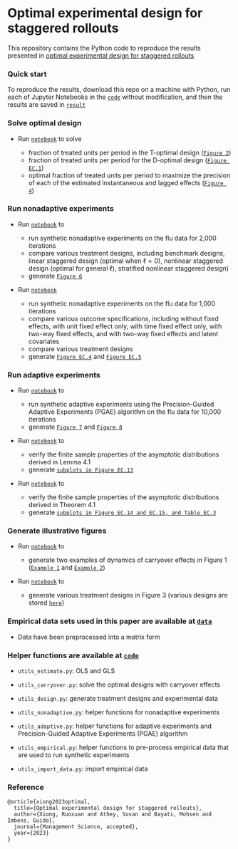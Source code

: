# Optimal experimental design for staggered rollouts

This repository contains the Python code to reproduce the results presented in [optimal experimental design for staggered rollouts](https://papers.ssrn.com/sol3/papers.cfm?abstract_id=3483934)

### Quick start

To reproduce the results, download this repo on a machine with Python, run each of Jupyter Notebooks in the [`code`](code) without modification, and then the results are saved in [`result`](result)

### Solve optimal design

- Run [`notebook`](code/optimal-design-Figure-2-4-EC1.ipynb) to solve

  - fraction of treated units per period in the T-optimal design ([`Figure 2`](figures/carryover-t-optimal.pdf))
  - fraction of treated units per period for the D-optimal design ([`Figure EC.1`](figures/carryover-d-optimal.pdf))
  - optimal fraction of treated units per period to maximize the precision of each of the estimated instantaneous and lagged effects ([`Figure 4`](figures/carryover-t-optimal-s-curve.pdf))


### Run nonadaptive experiments

- Run [`notebook`](code/nonadaptive-flu-Figure-6.ipynb) to

  - run synthetic nonadaptive experiments on the flu data for 2,000 iterations 
  - compare various treatment designs, including benchmark designs, linear staggered design (optimal when $\ell = 0$), nonlinear staggered design (optimal for general $\ell$), stratified nonlinear staggered design) 
  - generate [`Figure 6`](result/flu/flu_T_7_varying_N_lag_2_agg.pdf)

- Run [`notebook`](code/compare-estimator-design-Figure-EC4-EC5.ipynb) 

  - run synthetic nonadaptive experiments on the flu data for 1,000 iterations 
  - compare various outcome specifications, including without fixed effects, with unit fixed effect only, with time fixed effect only, with two-way fixed effects, and with two-way fixed effects and latent covariates
  - compare various treatment designs
  - generate [`Figure EC.4`](flu/flu_N_25_T_7_various_methods-full.pdf) and [`Figure EC.5`](result/flu/flu_N_25_T_7_bias-variance.pdf) 

### Run adaptive experiments

- Run [`notebook`](code/adaptive-flu-Figure-7-8.ipynb) to 

  - run synthetic adaptive experiments using the Precision-Guided Adaptive Experiments (PGAE) algorithm on the flu data for 10,000 iterations
  - generate [`Figure 7`](result/flu-adaptive/flu_termination_time.pdf) and [`Figure 8`](result/flu-adaptive/flu_adaptive_comparison.pdf)

- Run [`notebook`](code/lemma-4.1-finite-sample-Figure-EC13.ipynb) to 

  - verify the finite sample properties of the asymptotic distributions derived in Lemma 4.1
  - generate [`subplots in Figure EC.13`](result/simulation/)

- Run [`notebook`](code/theorem-4.1-finite-sample-Figure-EC14-15.ipynb) to 

  - verify the finite sample properties of the asymptotic distributions derived in Theorem 4.1 
  - generate [`subplots in Figure EC.14 and EC.15, and Table EC.3`](result/simulation/)


### Generate illustrative figures 

- Run [`notebook`](code/carryover-effect-Figure-1.ipynb) to 

  - generate two examples of dynamics of carryover effects in Figure 1 ([`Example 1`](figures/cumulative_effect_new_infection.pdf) and [`Example 2`](figures/wearout_effect_app.pdf))

- Run [`notebook`](code/illustrate-designs-Figure-3.ipynb) to 
  
  - generate various treatment designs in Figure 3 (various designs are stored [`here`](figures/))


### Empirical data sets used in this paper are available at [`data`](data)

- Data have been preprocessed into a matrix form

### Helper functions are available at [`code`](code) 

- ```utils_estimate.py```: OLS and GLS

- ```utils_carryover.py```: solve the optimal designs with carryover effects

- ```utils_design.py```: generate treatment designs and experimental data

- ```utils_nonadaptive.py```: helper functions for nonadaptive experiments

- ```utils_adaptive.py```: helper functions for adaptive experiments and Precision-Guided Adaptive Experiments (PGAE) algorithm

- ```utils_empirical.py```: helper functions to pre-process empirical data that are used to run synthetic experiments

- ```utils_import_data.py```: import empirical data

### Reference

```
@article{xiong2023optimal,
  title={Optimal experimental design for staggered rollouts},
  author={Xiong, Ruoxuan and Athey, Susan and Bayati, Mohsen and Imbens, Guido},
  journal={Management Science, accepted},
  year={2023}
}
```
